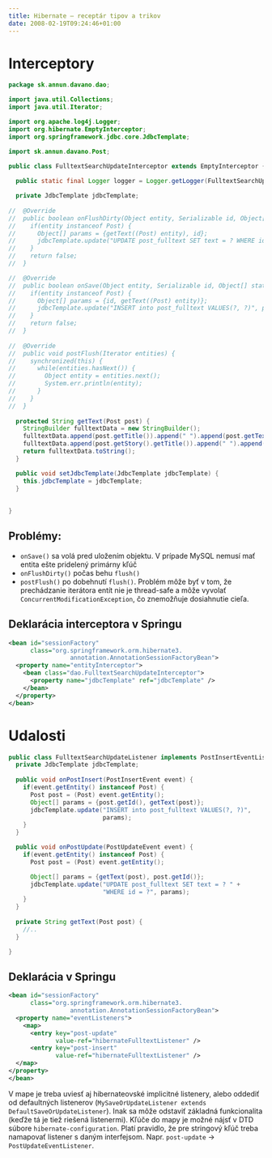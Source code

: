 ```yaml
---
title: Hibernate – receptár tipov a trikov
date: 2008-02-19T09:24:46+01:00
---
```


# Interceptory
```java
package sk.annun.davano.dao;

import java.util.Collections;
import java.util.Iterator;

import org.apache.log4j.Logger;
import org.hibernate.EmptyInterceptor;
import org.springframework.jdbc.core.JdbcTemplate;

import sk.annun.davano.Post;

public class FulltextSearchUpdateInterceptor extends EmptyInterceptor {
  
  public static final Logger logger = Logger.getLogger(FulltextSearchUpdateInterceptor.class);

  private JdbcTemplate jdbcTemplate;
  
//  @Override
//  public boolean onFlushDirty(Object entity, Serializable id, Object[] currentState, Object[] previousState, String[] propertyNames, Type[] types) {
//    if(entity instanceof Post) {
//      Object[] params = {getText((Post) entity), id};
//      jdbcTemplate.update("UPDATE post_fulltext SET text = ? WHERE id = ?", params);
//    }
//    return false;
//  }

//  @Override
//  public boolean onSave(Object entity, Serializable id, Object[] state, String[] propertyNames, Type[] types) {
//    if(entity instanceof Post) {
//      Object[] params = {id, getText((Post) entity)};
//      jdbcTemplate.update("INSERT into post_fulltext VALUES(?, ?)", params);  
//    }
//    return false;
//  }
  
//  @Override
//  public void postFlush(Iterator entities) {
//    synchronized(this) {
//      while(entities.hasNext()) {
//        Object entity = entities.next();
//        System.err.println(entity);
//      }
//    }
//  }
  
  protected String getText(Post post) {
    StringBuilder fulltextData = new StringBuilder();
    fulltextData.append(post.getTitle()).append(" ").append(post.getText());
    fulltextData.append(post.getStory().getTitle()).append(" ").append(post.getStory().getDescription());
    return fulltextData.toString();
  }

  public void setJdbcTemplate(JdbcTemplate jdbcTemplate) {
    this.jdbcTemplate = jdbcTemplate;
  }
  
  
}
```
## Problémy:
* `onSave()` sa volá pred uložením objektu. V prípade MySQL nemusí mať entita ešte pridelený primárny kľúč
* `onFlushDirty()` počas behu `flush()`
* `postFlush()` po dobehnutí `flush()`. Problém môže byť v tom, že prechádzanie iterátora entít nie je thread-safe a môže vyvolať `ConcurrentModificationException`, čo znemožňuje dosiahnutie cieľa.


## Deklarácia interceptora v Springu

```xml
<bean id="sessionFactory"              
      class="org.springframework.orm.hibernate3.
                 annotation.AnnotationSessionFactoryBean">
  <property name="entityInterceptor">
    <bean class="dao.FulltextSearchUpdateInterceptor">
      <property name="jdbcTemplate" ref="jdbcTemplate" />           
    </bean>
  </property>
</bean>
```
# Udalosti
```java
public class FulltextSearchUpdateListener implements PostInsertEventListener, PostUpdateEventListener {
  private JdbcTemplate jdbcTemplate;
  
  public void onPostInsert(PostInsertEvent event) {
    if(event.getEntity() instanceof Post) {
      Post post = (Post) event.getEntity();
      Object[] params = {post.getId(), getText(post)};
      jdbcTemplate.update("INSERT into post_fulltext VALUES(?, ?)", 
                          params);
    }
  }

  public void onPostUpdate(PostUpdateEvent event) {
    if(event.getEntity() instanceof Post) {
      Post post = (Post) event.getEntity();

      Object[] params = {getText(post), post.getId()};
      jdbcTemplate.update("UPDATE post_fulltext SET text = ? " +
                          "WHERE id = ?", params);
    }
  }
  
  private String getText(Post post) {
    //..
  }

}
```
## Deklarácia v Springu
```xml
<bean id="sessionFactory"              
      class="org.springframework.orm.hibernate3.
                 annotation.AnnotationSessionFactoryBean">
  <property name="eventListeners">
    <map>
      <entry key="post-update" 
             value-ref="hibernateFulltextListener" />
      <entry key="post-insert" 
             value-ref="hibernateFulltextListener" />
  </map>
</property>
</bean>
```
V mape je treba uviesť aj hibernateovské implicitné listenery, alebo oddediť od defaultných listenerov (`MySaveOrUpdateListener extends DefaultSaveOrUpdateListener`). Inak sa môže odstaviť základná funkcionalita (keďže tá je tiež riešená listenermi).
Kľúče do mapy je možné nájsť v DTD súbore `hibernate-configuration`. Platí pravidlo, že pre stringový kľúč treba namapovať listener s daným interfejsom. Napr. `post-update` -> `PostUpdateEventListener`.

